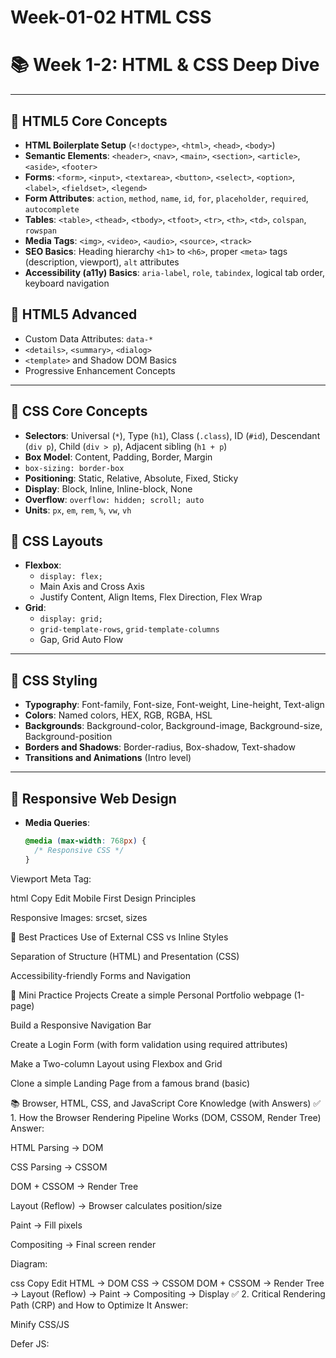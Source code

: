 # Week-01-02 HTML CSS

# 📚 Week 1-2: HTML & CSS Deep Dive

---

## 🔸 HTML5 Core Concepts
- **HTML Boilerplate Setup** (`<!doctype>`, `<html>`, `<head>`, `<body>`)
- **Semantic Elements**: `<header>`, `<nav>`, `<main>`, `<section>`, `<article>`, `<aside>`, `<footer>`
- **Forms**: `<form>`, `<input>`, `<textarea>`, `<button>`, `<select>`, `<option>`, `<label>`, `<fieldset>`, `<legend>`
- **Form Attributes**: `action`, `method`, `name`, `id`, `for`, `placeholder`, `required`, `autocomplete`
- **Tables**: `<table>`, `<thead>`, `<tbody>`, `<tfoot>`, `<tr>`, `<th>`, `<td>`, `colspan`, `rowspan`
- **Media Tags**: `<img>`, `<video>`, `<audio>`, `<source>`, `<track>`
- **SEO Basics**: Heading hierarchy `<h1>` to `<h6>`, proper `<meta>` tags (description, viewport), `alt` attributes
- **Accessibility (a11y) Basics**: `aria-label`, `role`, `tabindex`, logical tab order, keyboard navigation

## 🔸 HTML5 Advanced
- Custom Data Attributes: `data-*`
- `<details>`, `<summary>`, `<dialog>`
- `<template>` and Shadow DOM Basics
- Progressive Enhancement Concepts

---

## 🔸 CSS Core Concepts
- **Selectors**: Universal (`*`), Type (`h1`), Class (`.class`), ID (`#id`), Descendant (`div p`), Child (`div > p`), Adjacent sibling (`h1 + p`)
- **Box Model**: Content, Padding, Border, Margin
- `box-sizing: border-box`
- **Positioning**: Static, Relative, Absolute, Fixed, Sticky
- **Display**: Block, Inline, Inline-block, None
- **Overflow**: `overflow: hidden; scroll; auto`
- **Units**: `px`, `em`, `rem`, `%`, `vw`, `vh`

## 🔸 CSS Layouts
- **Flexbox**:
  - `display: flex;`
  - Main Axis and Cross Axis
  - Justify Content, Align Items, Flex Direction, Flex Wrap
- **Grid**:
  - `display: grid;`
  - `grid-template-rows`, `grid-template-columns`
  - Gap, Grid Auto Flow

---

## 🔸 CSS Styling
- **Typography**: Font-family, Font-size, Font-weight, Line-height, Text-align
- **Colors**: Named colors, HEX, RGB, RGBA, HSL
- **Backgrounds**: Background-color, Background-image, Background-size, Background-position
- **Borders and Shadows**: Border-radius, Box-shadow, Text-shadow
- **Transitions and Animations** (Intro level)

---

## 🔸 Responsive Web Design
- **Media Queries**:
  ```css
  @media (max-width: 768px) {
    /* Responsive CSS */
  }

Viewport Meta Tag:

html
Copy
Edit
<meta name="viewport" content="width=device-width, initial-scale=1.0">
Mobile First Design Principles

Responsive Images: srcset, sizes

🔸 Best Practices
Use of External CSS vs Inline Styles

Separation of Structure (HTML) and Presentation (CSS)

Accessibility-friendly Forms and Navigation

🔸 Mini Practice Projects
 Create a simple Personal Portfolio webpage (1-page)

 Build a Responsive Navigation Bar

 Create a Login Form (with form validation using required attributes)

 Make a Two-column Layout using Flexbox and Grid

 Clone a simple Landing Page from a famous brand (basic)

📚 Browser, HTML, CSS, and JavaScript Core Knowledge (with Answers)
✅ 1. How the Browser Rendering Pipeline Works (DOM, CSSOM, Render Tree)
Answer:

HTML Parsing → DOM

CSS Parsing → CSSOM

DOM + CSSOM → Render Tree

Layout (Reflow) → Browser calculates position/size

Paint → Fill pixels

Compositing → Final screen render

Diagram:

css
Copy
Edit
HTML → DOM
CSS → CSSOM
DOM + CSSOM → Render Tree → Layout (Reflow) → Paint → Compositing → Display
✅ 2. Critical Rendering Path (CRP) and How to Optimize It
Answer:

Minify CSS/JS

Defer JS: <script defer>

Async JS: <script async>

Inline Critical CSS

Lazy load images and iframes

✅ 3. Differences Between Block, Inline, Inline-Block Elements
Element Type	Behavior
Block	Full width, new line (<div>, <p>)
Inline	Content width, inline (<span>, <a>)
Inline-Block	Inline + width/height (<img>, styled blocks)

✅ 4. Event Loop, Microtasks, Macrotasks (JavaScript Runtime Concept)
Answer:

Call Stack: Executes code

Event Loop: Manages queues

Microtasks: Promise .then, MutationObserver (higher priority)

Macrotasks: setTimeout, setInterval

✅ 5. How CSS Specificity Works (Debugging Styles)
Answer:

swift
Copy
Edit
Inline Styles > IDs > Classes/Pseudo-classes > Elements/Pseudo-elements
Inline: 1000

ID: 100

Class/Pseudo-class: 10

Element: 1

✅ 6. How Browser Caching Works (Cache-Control, ETags)
Answer:

Cache-Control: max-age=3600

ETag: Unique ID for resource

304 Not Modified if unchanged

✅ 7. What Happens on Reflow/Repaint and How to Minimize Them
Answer:

Reflow: Layout changes (costly)

Repaint: Style changes only

Optimization: Use transform: translate() for animations

✅ 8. Responsive Design Principles (Mobile First, Media Queries)
css
Copy
Edit
/* Mobile first */
body {
  font-size: 16px;
}
@media (min-width: 768px) {
  body {
    font-size: 18px;
  }
}
Why Mobile-First? Better performance, progressive enhancement.

✅ 9. Accessibility (ARIA roles, Keyboard Navigation)
Answer:

Use semantic HTML

Provide alt for images

Use aria-label, role, and tabindex properly

Ensure keyboard navigability
